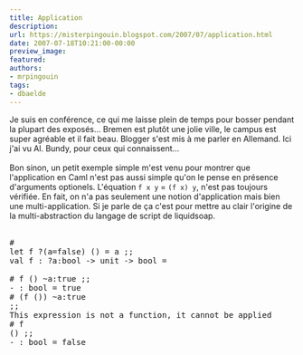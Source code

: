 ```yaml
---
title: Application
description:
url: https://misterpingouin.blogspot.com/2007/07/application.html
date: 2007-07-18T10:21:00-00:00
preview_image:
featured:
authors:
- mrpingouin
tags:
- dbaelde
---
```


Je suis en conf&eacute;rence, ce qui me laisse plein de temps pour bosser pendant la plupart des expos&eacute;s... Bremen est plut&ocirc;t une jolie ville, le campus est super agr&eacute;able et il fait beau. Blogger s'est mis &agrave; me parler en Allemand. Ici j'ai vu Al. Bundy, pour ceux qui connaissent...<br/><br/>Bon sinon, un petit exemple simple m'est venu pour montrer que l'application en Caml n'est pas aussi simple qu'on le pense en pr&eacute;sence d'arguments optionels. L'&eacute;quation <code>f x y</code> = <code>(f x) y</code>, n'est pas toujours v&eacute;rifi&eacute;e. En fait, on n'a pas seulement une notion d'application mais bien une multi-application. Si je parle de &ccedil;a c'est pour mettre au clair l'origine de la multi-abstraction du langage de script de liquidsoap.<br/><br/><pre># let f ?(a=false) () = a ;;<br/>val f : ?a:bool -&gt; unit -&gt; bool = <fun><br/># f () ~a:true ;;<br/>- : bool = true<br/># (f ()) ~a:true ;;<br/>This expression is not a function, it cannot be applied<br/># f () ;;<br/>- : bool = false</fun></pre>
